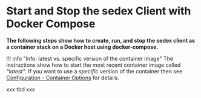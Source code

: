 # Start and Stop the sedex Client with Docker Compose

**The following steps show how to create, run, and stop the sedex client as a container stack on a Docker host using docker-compose.**

!!! info "Info: latest vs. specific version of the container image"
    The instructions show how to start the most recent container image called *"latest"*.
    If you want to use a *specific* version of the container then see [Configuration - Container Options](../../configuration/container-options) for details.
    

xxx tbd xxx
